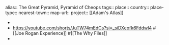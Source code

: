 alias:: The Great Pyramid, Pyramid of Cheops
tags::
place::
country::
place-type::
nearest-town::
map-url::
project:: [[Adam's Atlas]]

-
- https://youtube.com/shorts/JuTW74mEdCs?si=_siDXeofk6FddwI4 #[[Joe Rogan Experience]] #[[The Why Files]]
-